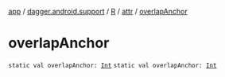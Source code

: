 [app](../../../index.md) / [dagger.android.support](../../index.md) / [R](../index.md) / [attr](index.md) / [overlapAnchor](./overlap-anchor.md)

# overlapAnchor

`static val overlapAnchor: `[`Int`](https://kotlinlang.org/api/latest/jvm/stdlib/kotlin/-int/index.html)
`static val overlapAnchor: `[`Int`](https://kotlinlang.org/api/latest/jvm/stdlib/kotlin/-int/index.html)
